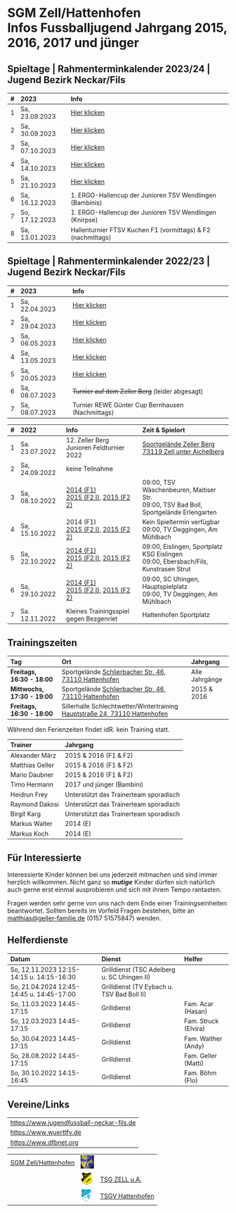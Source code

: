 # SGM Zell/Hattenhofen<br/>Infos Fussballjugend Jahrgang 2015, 2016, 2017 und jünger

## Spieltage | Rahmenterminkalender 2023/24 | Jugend Bezirk Neckar/Fils

| #    | 2023           | Info                                                     |
| :--- | :------------- | :------------------------------------------------------- |
| 1    | Sa, 23.09.2023 | [Hier klicken](/2023)                                    |
| 2    | Sa, 30.09.2023 | [Hier klicken](/2023)                                    |
| 3    | Sa, 07.10.2023 | [Hier klicken](/2023)                                    |
| 4    | Sa, 14.10.2023 | [Hier klicken](/2023)                                    |
| 5    | Sa, 21.10.2023 | [Hier klicken](/2023)                                    |
| 6    | Sa, 16.12.2023 | 1. ERGO-Hallencup der Junioren TSV Wendlingen (Bambinis) |
| 7    | So, 17.12.2023 | 1. ERGO-Hallencup der Junioren TSV Wendlingen (Knirpse)  |
| 8    | Sa, 13.01.2023 | Hallenturnier FTSV Kuchen F1 (vormittags) & F2 (nachmittags) |

## Spieltage | Rahmenterminkalender 2022/23 | Jugend Bezirk Neckar/Fils

| #    | 2023           | Info                                              |
| :--- | :------------- | :------------------------------------------------ |
| 1    | Sa, 22.04.2023 | [Hier klicken](/Archiv/2023)                      |
| 2    | Sa, 29.04.2023 | [Hier klicken](/Archiv/2023)                      |
| 3    | Sa, 06.05.2023 | [Hier klicken](/Archiv/2023)                      |
| 4    | Sa, 13.05.2023 | [Hier klicken](/Archiv/2023)                      |
| 5    | Sa, 20.05.2023 | [Hier klicken](/Archiv/2023)                      |
| 6    | Sa, 08.07.2023 | ~~Turnier auf dem Zeller Berg~~ (leider abgesagt) |
| 7    | Sa, 08.07.2023 | Turnier REWE Günter Cup Bernhausen (Nachmittags)  |

| #    | 2022           | Info                                                                                                                                   | Zeit & Spielort                                                                                   |
| :--- | :------------- | :------------------------------------------------------------------------------------------------------------------------------------- | :------------------------------------------------------------------------------------------------ |
| 1    | Sa. 23.07.2022 | 12. Zeller Berg<br/>Junioren Feldturnier 2022                                                                                         | [Sportgelände Zeller Berg<br/>73119 Zell unter Aichelberg](https://goo.gl/maps/adBif8bE646YN44J6) | - [Spielplan F1](/Archiv/2022/2022.07.23-ZellerBerg-F1-Spielplan.pdf)<br/>- [Spielplan F2](/Archiv/2022/2022.07.23-ZellerBerg-F2-Spielplan.pdf)<br/>- [Turnierbestimmungen](/Archiv/2022/2022.07.23-ZellerBerg-Turnierbestimmungen.pdf) |
| 2    | Sa, 24.09.2022 | keine Teilnahme                                                                                                                        |                                                                                                   |
| 3    | Sa, 08.10.2022 | [2014 (F1)](/Archiv/2022/F1-SpT2-Gr7.pdf)<br/>[2015 (F2 I)](/Archiv/2022/F2-SpT2-Gr6.pdf), [2015 (F2 2)](/Archiv/2022/F2-SpT2-Gr7.pdf) | 09:00, TSV Wäschenbeuren, Maitiser Str.<br/>09:00, TSV Bad Boll, Sportgelände Erlengarten         |
| 4    | Sa, 15.10.2022 | 2014 (F1)<br/>[2015 (F2 I)](/Archiv/2022/F2-SpT3-Gr3.pdf), [2015 (F2 2)](/Archiv/2022/F2-SpT3-Gr4.pdf)                                 | Kein Spieltermin verfügbar<br/>09:00, TV Deggingen, Am Mühlbach                                   |
| 5    | Sa, 22.10.2022 | [2014 (F1)](/Archiv/2022/F1-SpT4-Gr3.pdf)<br/>[2015 (F2 I)](/Archiv/2022/F2-SpT4-Gr1.pdf), [2015 (F2 2)](/Archiv/2022/F2-SpT4-Gr2.pdf) | 09:00, Eislingen, Sportplatz KSG Eislingen<br/>09:00, Ebersbach/Fils, Kunstrasen Strut            |
| 6    | Sa, 29.10.2022 | [2014 (F1)](/Archiv/2022/F1-SpT5-Gr3.pdf)<br/>[2015 (F2 I)](/Archiv/2022/F2-SpT5-Gr3.pdf), [2015 (F2 2)](/Archiv/2022/F2-SpT5-Gr4.pdf) | 09:00, SC Uhingen, Hauptspielplatz<br/>09:00, TV Deggingen, Am Mühlbach                           |
| 7    | Sa. 12.11.2022 | Kleines Trainingsspiel gegen Bezgenriet                                                                                                | Hattenhofen Sportplatz                                                                            | 3 Spielstationen + Spiele                                                                                                                                                                                                               |

## Trainingszeiten

| Tag                          | Ort                                                                                                                                                                       | Jahrgang       |
| :--------------------------- | :------------------------------------------------------------------------------------------------------------------------------------------------------------------------ | :------------- |
| **Freitags, 16:30 - 18:00**  | Sportgelände <a href="https://goo.gl/maps/FJQeoiVucuZiPWvFA" target="_blank" rel="noopener noreferrer">Schlierbacher Str. 46, 73110 Hattenhofen</a>                       | Alle Jahrgänge |
| **Mittwochs, 17:30 - 19:00** | Sportgelände <a href="https://goo.gl/maps/FJQeoiVucuZiPWvFA" target="_blank" rel="noopener noreferrer">Schlierbacher Str. 46, 73110 Hattenhofen</a>                       | 2015 & 2016    |
| **Freitags, 16:30 - 18:00**  | Sillerhalle Schlechtwetter/Wintertraining <a href="https://goo.gl/maps/6ABxqEwNToafWStF8" target="_blank" rel="noopener noreferrer">Hauptstraße 24, 73110 Hattenhofen</a> |                |

Während den Ferienzeiten findet idR. kein Training statt.

| Trainer         | Jahrgang                               |
| :-------------- | :------------------------------------- |
| Alexander März  | 2015 & 2016 (F1 & F2)                  |
| Matthias Geller | 2015 & 2016 (F1 & F2)                  |
| Mario Daubner   | 2015 & 2016 (F1 & F2)                  |
| Timo Hermann    | 2017 und jünger (Bambini)              |
| Heidrun Frey    | Unterstützt das Trainerteam sporadisch |
| Raymond Dakosi  | Unterstützt das Trainerteam sporadisch |
| Birgit Karg     | Unterstützt das Trainerteam sporadisch |
| Markus Walter   | 2014 (E)                               |
| Markus Koch     | 2014 (E)                               |

## Für Interessierte

Interessierte Kinder können bei uns jederzeit mitmachen und sind immer herzlich willkommen.
Nicht ganz so ***mutige*** Kinder dürfen sich natürlich auch gerne erst einmal ausprobieren und sich mit ihrem Tempo rantasten.

Fragen werden sehr gerne von uns nach dem Ende einer Trainingseinheiten beantwortet.
Sollten bereits im Vorfeld Fragen bestehen, bitte an matthias@geller-familie.de (0157 51575847) wenden.

## Helferdienste

| Datum                                     | Dienst                                      | Helfer               |
| :---------------------------------------- | :------------------------------------------ | :------------------- |
| So, 12.11.2023 12:15-14:15 u. 14:15-16:30 | Grilldienst (TSC Adelberg u. SC Uhingen II) |                      |
| So, 21.04.2024 12:45-14:45 u. 14:45-17:00 | Grilldienst (TV Eybach u. TSV Bad Boll II)  |                      |
| So, 11.03.2023 14:45-17:15                | Grilldienst                                 | Fam. Acar (Hasan)    |
| So, 12.03.2023 14:45-17:15                | Grilldienst                                 | Fam. Struck (Elvira) |
| So, 30.04.2023 14:45-17:15                | Grilldienst                                 | Fam. Walther (Andy)  |
| So, 28.08.2022 14:45-17:15                | Grilldienst                                 | Fam. Geller (Matti)  |
| So, 30.10.2022 14:15-16:45                | Grilldienst                                 | Fam. Böhm (Flo)      |

## Vereine/Links

|                                           |
| :---------------------------------------- |
| https://www.jugendfussball-neckar-fils.de |
| https://www.wuerttfv.de                   |
| https://www.dfbnet.org                    |

|                                                          |                                                              |                                                  |
| -------------------------------------------------------: | :----------------------------------------------------------- | :----------------------------------------------- |
| [SGM Zell/Hattenhofen](https://sgm-zell-hattenhofen.de/) | <img src="cropped-SGM-Zell_Hattenhofen-2.jpg" height="30" /> |                                                  |
|                                                          | <img src="logo_zua.png" height="30" />                       | [TSG ZELL u.A.](https://www.tsg-zell.de/)        |
|                                                          | <img src="logo-hat.gif" height="30" />                       | [TSGV Hattenhofen](https://tsgv-hattenhofen.de/) |
